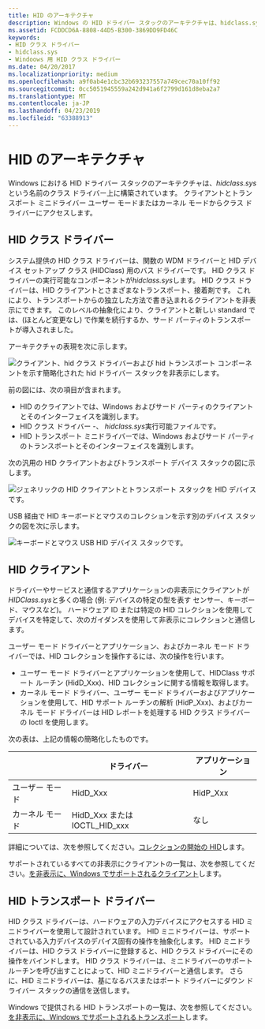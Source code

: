 ```yaml
---
title: HID のアーキテクチャ
description: Windows の HID ドライバー スタックのアーキテクチャは、hidclass.sys をという名前のクラス ドライバーに基づいて構築されます。
ms.assetid: FCDDCD6A-8808-44D5-B300-3869DD9FD46C
keywords:
- HID クラス ドライバー
- hidclass.sys
- Windoows 用 HID クラス ドライバー
ms.date: 04/20/2017
ms.localizationpriority: medium
ms.openlocfilehash: a9f0ab4e1cbc32b693237557a749cec70a10ff92
ms.sourcegitcommit: 0cc5051945559a242d941a6f2799d161d8eba2a7
ms.translationtype: MT
ms.contentlocale: ja-JP
ms.lasthandoff: 04/23/2019
ms.locfileid: "63388913"
---
```

# <a name="hid-architecture"></a>HID のアーキテクチャ


Windows における HID ドライバー スタックのアーキテクチャは、*hidclass.sys* という名前のクラス ドライバー上に構築されています。 クライアントとトランスポート ミニドライバー ユーザー モードまたはカーネル モードからクラス ドライバーにアクセスします。

## <a name="the-hid-class-driver"></a>HID クラス ドライバー


システム提供の HID クラス ドライバーは、関数の WDM ドライバーと HID デバイス セットアップ クラス (HIDClass) 用のバス ドライバーです。 HID クラス ドライバーの実行可能なコンポーネントが*hidclass.sys*します。 HID クラス ドライバーは、HID クライアントとさまざまなトランスポート、接着剤です。 これにより、トランスポートからの独立した方法で書き込まれるクライアントを非表示にできます。 このレベルの抽象化により、クライアントと新しい standard では、(ほとんど変更なし) で作業を続行するか、サード パーティのトランスポートが導入されました。

アーキテクチャの表現を次に示します。 

![クライアント、hid クラス ドライバーおよび hid トランスポート コンポーネントを示す簡略化された hid ドライバー スタックを非表示にします。](images/hid-intro-simple.png)

前の図には、次の項目が含まれます。

-   HID のクライアントでは、Windows およびサード パーティのクライアントとそのインターフェイスを識別します。
-   HID クラス ドライバー -、 *hidclass.sys*実行可能ファイルです。
-   HID トランスポート ミニドライバーでは、Windows およびサード パーティのトランスポートとそのインターフェイスを識別します。

次の汎用の HID クライアントおよびトランスポート デバイス スタックの図に示します。


![ジェネリックの HID クライアントとトランスポート スタックを HID デバイスです。](images/hid-device-stacks-generic.png)

USB 経由で HID キーボードとマウスのコレクションを示す別のデバイス スタックの図を次に示します。

![キーボードとマウス USB HID デバイス スタックです。](images/hid-device-stacks.png)

## <a name="hid-clients"></a>HID クライアント


ドライバーやサービスと通信するアプリケーションの非表示にクライアントが*HIDClass.sys*と多くの場合 (例: デバイスの特定の型を表す センサー、キーボード、マウスなど)。 ハードウェア ID または特定の HID コレクションを使用してデバイスを特定して、次のガイダンスを使用して非表示にコレクションと通信します。

ユーザー モード ドライバーとアプリケーション、およびカーネル モード ドライバーでは、HID コレクションを操作するには、次の操作を行います。

-   ユーザー モード ドライバーとアプリケーションを使用して、HIDClass サポート ルーチン (HidD\_Xxx)、HID コレクションに関する情報を取得します。
-   カーネル モード ドライバー、ユーザー モード ドライバーおよびアプリケーションを使用して、HID サポート ルーチンの解析 (HidP\_Xxx)、およびカーネル モード ドライバーは HID レポートを処理する HID クラス ドライバーの Ioctl を使用します。

次の表は、上記の情報の簡略化したものです。

|             | ドライバー                      | アプリケーション |
|-------------|------------------------------|--------------|
| ユーザー モード   | HidD\_Xxx                    | HidP\_Xxx    |
| カーネル モード | HidD\_Xxx または IOCTL\_HID\_xxx | なし          |

 

詳細については、次を参照してください。[コレクションの開始の HID](opening-hid-collections.md)します。

サポートされているすべての非表示にクライアントの一覧は、次を参照してください。[を非表示に、Windows でサポートされるクライアント](hid-clients-supported-in-windows.md)します。

## <a name="the-hid-transport-driver"></a>HID トランスポート ドライバー


HID クラス ドライバーは、ハードウェアの入力デバイスにアクセスする HID ミニドライバーを使用して設計されています。 HID ミニドライバーは、サポートされている入力デバイスのデバイス固有の操作を抽象化します。 HID ミニドライバーは、HID クラス ドライバーに登録すると、HID クラス ドライバーにその操作をバインドします。 HID クラス ドライバーは、ミニドライバーのサポート ルーチンを呼び出すことによって、HID ミニドライバーと通信します。 さらに、HID ミニドライバーは、基になるバスまたはポート ドライバーにダウン ドライバー スタックの通信を送信します。

Windows で提供される HID トランスポートの一覧は、次を参照してください。[を非表示に、Windows でサポートされるトランスポート](hid-transports-supported-in-windows.md)します。

 

 




